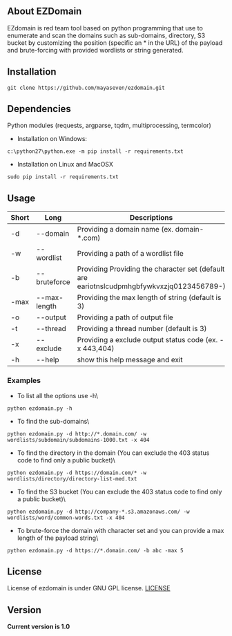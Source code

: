 ## About EZDomain
EZdomain is red team tool based on python programming that use to enumerate and scan the domains such as sub-domains, directory, S3 bucket by customizing the position (specific an * in the URL) of the payload and brute-forcing with provided wordlists or string generated.

## Installation
```
git clone https://github.com/mayaseven/ezdomain.git
```

## Dependencies
Python modules (requests, argparse, tqdm, multiprocessing, termcolor)

- Installation on Windows:
```
c:\python27\python.exe -m pip install -r requirements.txt
```

- Installation on Linux and MacOSX
```
sudo pip install -r requirements.txt
```

## Usage

| Short         | Long              | Descriptions
| ------------- |-------------------|------------
| -d            | --domain          | Providing a domain name (ex. domain-*.com)
| -w            | --wordlist        | Providing a path of a wordlist file
| -b            | --bruteforce      | Providing Providing the character set (default are eariotnslcudpmhgbfywkvxzjq0123456789-)
| -max          | --max-length      | Providing the max length of string (default is 3)
| -o            | --output          | Providing a path of output file
| -t            | --thread          | Providing a thread number (default is 3)
| -x            | --exclude         | Providing a exclude output status code (ex. -x 443,404)
| -h            | --help            | show this help message and exit

### Examples
* To list all the options use -h\
```
python ezdomain.py -h
```

* To find the sub-domains\
```
python ezdomain.py -d http://*.domain.com/ -w wordlists/subdomain/subdomains-1000.txt -x 404
```

* To find the directory in the domain (You can exclude the 403 status code to find only a public bucket)\
```
python ezdomain.py -d https://domain.com/* -w wordlists/directory/directory-list-med.txt
```

* To find the S3 bucket (You can exclude the 403 status code to find only a public bucket)\
```
python ezdomain.py -d http://company-*.s3.amazonaws.com/ -w wordlists/word/common-words.txt -x 404

```
* To brute-force the domain with character set and you can provide a max length of the payload string\
```
python ezdomain.py -d https://*.domain.com/ -b abc -max 5
```

## License
License of ezdomain is under GNU GPL license. [LICENSE](https://github.com/MAYASEVEN/ezdomain/blob/master/LICENSE)

## Version
**Current version is 1.0**
